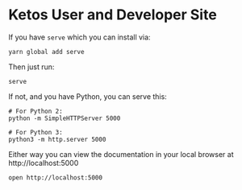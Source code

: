 # Ketos User and Developer Site

If you have `serve` which you can install via:

```
yarn global add serve
```

Then just run:

```
serve
```

If not, and you have Python,  you can serve this:

```
# For Python 2:
python -m SimpleHTTPServer 5000

# For Python 3:
python3 -m http.server 5000
```

Either way you can view the documentation in your local browser at http://localhost:5000

```
open http://localhost:5000
```




